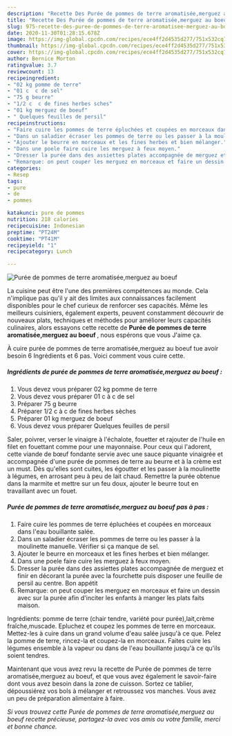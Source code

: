 ```yaml
---
description: "Recette Des Purée de pommes de terre aromatisée,merguez au boeuf"
title: "Recette Des Purée de pommes de terre aromatisée,merguez au boeuf"
slug: 975-recette-des-puree-de-pommes-de-terre-aromatisee-merguez-au-boeuf
date: 2020-11-30T01:28:15.678Z
image: https://img-global.cpcdn.com/recipes/ece4ff2d4535d277/751x532cq70/puree-de-pommes-de-terre-aromatiseemerguez-au-boeuf-photo-principale-de-la-recette.jpg
thumbnail: https://img-global.cpcdn.com/recipes/ece4ff2d4535d277/751x532cq70/puree-de-pommes-de-terre-aromatiseemerguez-au-boeuf-photo-principale-de-la-recette.jpg
cover: https://img-global.cpcdn.com/recipes/ece4ff2d4535d277/751x532cq70/puree-de-pommes-de-terre-aromatiseemerguez-au-boeuf-photo-principale-de-la-recette.jpg
author: Bernice Morton
ratingvalue: 3.7
reviewcount: 13
recipeingredient:
- "02 kg pomme de terre"
- "01 c  c de sel"
- "75 g beurre"
- "1/2 c  c de fines herbes sches"
- "01 kg merguez de boeuf"
- " Quelques feuilles de persil"
recipeinstructions:
- "Faire cuire les pommes de terre épluchées et coupées en morceaux dans l&#39;eau bouillante salée."
- "Dans un saladier écraser les pommes de terre ou les passer à la moulinette manuelle. Vérifier si ça manque de sel."
- "Ajouter le beurre en morceaux et les fines herbes et bien mélanger."
- "Dans une poele faire cuire les merguez à feux moyen."
- "Dresser la purée dans des assiettes plates accompagnée de merguez et finir en décorant la purée avec la fourchette puis disposer une feuille de persil au centre. Bon appétit"
- "Remarque: on peut couper les merguez en morceaux et faire un dessin avec sur la purée afin d&#39;inciter les enfants à manger les plats faits maison."
categories:
- Resep
tags:
- pure
- de
- pommes

katakunci: pure de pommes 
nutrition: 218 calories
recipecuisine: Indonesian
preptime: "PT24M"
cooktime: "PT41M"
recipeyield: "1"
recipecategory: Lunch

---
```



![Purée de pommes de terre aromatisée,merguez au boeuf](https://img-global.cpcdn.com/recipes/ece4ff2d4535d277/751x532cq70/puree-de-pommes-de-terre-aromatiseemerguez-au-boeuf-photo-principale-de-la-recette.jpg)

La cuisine peut être l'une des premières compétences au monde. Cela n'implique pas qu'il y ait des limites aux connaissances facilement disponibles pour le chef curieux de renforcer ses capacités. Même les meilleurs cuisiniers, également experts, peuvent constamment découvrir de nouveaux plats, techniques et méthodes pour améliorer leurs capacités culinaires, alors essayons cette recette de <strong> Purée de pommes de terre aromatisée,merguez au boeuf </strong>, nous espérons que vous J'aime ça.

<!--inarticleads1-->

À cuire purée de pommes de terre aromatisée,merguez au boeuf tue avoir besoin 6 Ingrédients et 6 pas. Voici comment vous cuire cette.

##### Ingrédients de purée de pommes de terre aromatisée,merguez au boeuf :

1. Vous devez vous préparer 02 kg pomme de terre
1. Vous devez vous préparer 01 c à c de sel
1. Préparer 75 g beurre
1. Préparer 1/2 c à c de fines herbes sèches
1. Préparer 01 kg merguez de boeuf
1. Vous devez vous préparer  Quelques feuilles de persil


Saler, poivrer, verser le vinaigre à l&#39;échalote, fouetter et rajouter de l&#39;huile en filet en fouettant comme pour une mayonnaise. Pour ceux qui l&#39;adorent, cette viande de bœuf fondante servie avec une sauce piquante vinaigrée et accompagnée d&#39;une purée de pommes de terre au beurre et à la crème est un must. Dès qu&#39;elles sont cuites, les égoutter et les passer à la moulinette à légumes, en arrosant peu à peu de lait chaud. Remettre la purée obtenue dans la marmite et mettre sur un feu doux, ajouter le beurre tout en travaillant avec un fouet. 

<!--inarticleads2-->

##### Purée de pommes de terre aromatisée,merguez au boeuf pas à pas :

1. Faire cuire les pommes de terre épluchées et coupées en morceaux dans l&#39;eau bouillante salée.
1. Dans un saladier écraser les pommes de terre ou les passer à la moulinette manuelle. Vérifier si ça manque de sel.
1. Ajouter le beurre en morceaux et les fines herbes et bien mélanger.
1. Dans une poele faire cuire les merguez à feux moyen.
1. Dresser la purée dans des assiettes plates accompagnée de merguez et finir en décorant la purée avec la fourchette puis disposer une feuille de persil au centre. Bon appétit
1. Remarque: on peut couper les merguez en morceaux et faire un dessin avec sur la purée afin d&#39;inciter les enfants à manger les plats faits maison.


Ingrédients: pomme de terre (chair tendre, variété pour purée),lait,crème fraîche,muscade. Epluchez et coupez les pommes de terre en morceaux. Mettez-les à cuire dans un grand volume d&#39;eau salée jusqu&#39;à ce que. Pelez la pomme de terre, rincez-la et coupez-la en morceaux. Faites cuire les légumes ensemble à la vapeur ou dans de l&#39;eau bouillante jusqu&#39;à ce qu&#39;ils soient tendres. 

<!--inarticleads1-->

<p>
Maintenant que vous avez revu la recette de Purée de pommes de terre aromatisée,merguez au boeuf, et que vous avez également le savoir-faire dont vous avez besoin dans la zone de cuisson. Sortez ce tablier, dépoussiérez vos bols à mélanger et retroussez vos manches. Vous avez un peu de préparation alimentaire à faire.
</p>

<p>
<i>Si vous trouvez cette Purée de pommes de terre aromatisée,merguez au boeuf recette précieuse, partagez-la avec vos amis ou votre famille, merci et bonne chance.</i>
</p>

